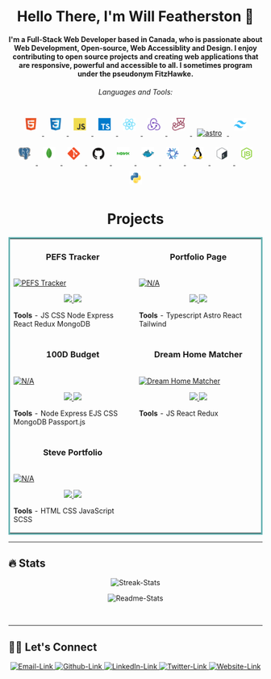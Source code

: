 <h1 align="center">Hello There, I'm Will Featherston 👋</h1>

<h4 align="center">
I'm a Full-Stack Web Developer based in Canada, who is passionate about Web Development, Open-source, Web Accessiblity and Design. I enjoy contributing to open source projects and creating web applications that are responsive, powerful and accessible to all. I sometimes program under the pseudonym FitzHawke.

<h6 align="center">Languages and Tools:</h6>
<div align="center">  
<a href="https://html.spec.whatwg.org/" target="_blank" rel="noreferrer"> <img style="margin: 10px" src="https://raw.githubusercontent.com/devicons/devicon/master/icons/html5/html5-original.svg" alt="HTML5" width="25" height="25"/> </a>
<a href="https://www.w3.org/TR/CSS/" target="_blank" rel="noreferrer"> <img style="margin: 10px" src="https://raw.githubusercontent.com/devicons/devicon/master/icons/css3/css3-original.svg" alt="CSS3" width="25" height="25"/> </a>
<a href="https://www.ecma-international.org/publications-and-standards/standards/ecma-262/" target="_blank" rel="noreferrer"> <img style="margin: 10px" src="https://raw.githubusercontent.com/devicons/devicon/master/icons/javascript/javascript-original.svg" alt="javascript" width="25" height="25"/> </a>
<a href="https://www.typescriptlang.org/" target="_blank" rel="noreferrer"> <img style="margin: 10px" src="https://raw.githubusercontent.com/devicons/devicon/master/icons/typescript/typescript-original.svg" alt="typescript" width="25" height="25"/> </a>
<a href="https://reactjs.org/" target="_blank" rel="noreferrer"> <img style="margin: 10px" src="https://raw.githubusercontent.com/devicons/devicon/master/icons/react/react-original.svg" alt="react" width="25" height="25"/> </a>
<a href="https://redux.js.org/" target="_blank" rel="noreferrer"> <img style="margin: 10px" src="https://raw.githubusercontent.com/devicons/devicon/master/icons/redux/redux-original.svg" alt="redux" width="25" height="25"/> </a>
<a href="https://www.jestjs.io/" target="_blank" rel="noreferrer"> <img style="margin: 10px" src="https://raw.githubusercontent.com/devicons/devicon/master/icons/jest/jest-plain.svg" alt="jest" width="25" height="25"/> </a>
<a href="https://www.astro.build/" target="_blank" rel="noreferrer"> <img style="margin: 10px" src="https://profilinator.rishav.dev/skills-assets/astro.svg" alt="astro" width="25" height="25"/> </a>
<a href="https://www.tailwindcss.com/" target="_blank" rel="noreferrer"> <img style="margin: 10px" src="https://raw.githubusercontent.com/devicons/devicon/master/icons/tailwindcss/tailwindcss-plain.svg" alt="tailwindcss" width="25" height="25"/> </a>
<a href="https://www.postgresql.org/" target="_blank" rel="noreferrer"> <img style="margin: 10px" src="https://raw.githubusercontent.com/devicons/devicon/master/icons/postgresql/postgresql-original.svg" alt="postgresql" width="25" height="25"/> </a>
<a href="https://www.mongodb.com/" target="_blank" rel="noreferrer"> <img style="margin: 10px" src="https://raw.githubusercontent.com/devicons/devicon/master/icons/mongodb/mongodb-original.svg" alt="mongodb" width="25" height="25"/> </a>
<a href="https://git-scm.com/" target="_blank" rel="noreferrer"> <img style="margin: 10px" src="https://raw.githubusercontent.com/devicons/devicon/master/icons/git/git-original.svg" alt="git" width="25" height="25"/> </a>
<a href="https://github.com/" target="_blank" rel="noreferrer"> <img style="margin: 10px" src="https://raw.githubusercontent.com/devicons/devicon/master/icons/github/github-original.svg" alt="github" width="25" height="25"/> </a>
<a href="https://www.nginx.com" target="_blank" rel="noreferrer"> <img style="margin: 10px" src="https://raw.githubusercontent.com/devicons/devicon/master/icons/nginx/nginx-original.svg" alt="nginx" width="25" height="25"/> </a>
<a href="https://www.docker.com/" target="_blank" rel="noreferrer"> <img style="margin: 10px" src="https://raw.githubusercontent.com/devicons/devicon/master/icons/docker/docker-original.svg" alt="docker" width="25" height="25"/> </a>
<a href="https://nixos.org/" target="_blank" rel="noreferrer"> <img style="margin: 10px" src="https://raw.githubusercontent.com/devicons/devicon/master/icons/nixos/nixos-original.svg" alt="nixos" width="25" height="25"/> </a>
<a href="https://www.linux.org/" target="_blank" rel="noreferrer"> <img style="margin: 10px" src="https://raw.githubusercontent.com/devicons/devicon/master/icons/linux/linux-original.svg" alt="linux" width="25" height="25"/> </a>
<a href="https://www.gnu.org/software/bash/" target="_blank" rel="noreferrer"> <img style="margin: 10px" src="https://raw.githubusercontent.com/devicons/devicon/master/icons/bash/bash-original.svg" alt="bash" width="25" height="25"/> </a>
<a href="https://nodejs.org/" target="_blank" rel="noreferrer"> <img style="margin: 10px" src="https://raw.githubusercontent.com/devicons/devicon/master/icons/nodejs/nodejs-original.svg" alt="nodejs" width="25" height="25"/> </a>
<a href="https://www.python.org/" target="_blank" rel="noreferrer"> <img style="margin: 10px" src="https://raw.githubusercontent.com/devicons/devicon/master/icons/python/python-original.svg" alt="python" width="25" height="25"/> </a>
</div>
</p>

</h4>

<h1 align="center">Projects</h1>

<table bordercolor="#66b2b2">
  <tr>
    <td width="50%" valign="top">
      <h3 align="center">PEFS Tracker</h3>
        <br />
      <a target="_blank" href="https://pefs.cyclic.app/">
            <img src="https://user-images.githubusercontent.com/60191328/197449931-1fc473e5-c923-47ed-80fb-318faf751674.png" width="100%"  alt="PEFS Tracker"/>
        </a>
        <br />
        <p align="center">

  <a href="https://github.com/FitzHawke/PEFS" target="_blank">
    <img src="https://img.shields.io/static/v1?label=|&message=REPO&color=23555f&style=plastic&logo=github&logo-color=white"/>
  </a>
  <a href="https://pefs.cyclic.app/" target="_blank">
    <img src="https://img.shields.io/static/v1?label=|&message=WEBSITE&color=cdf998&style=plastic&logo=wordpress&logo-color=white"/>
  </a>
      </p>
        <p><strong>Tools</strong> - JS CSS Node Express React Redux MongoDB</p>
    </td>
   <td width="50%" valign="top">
      <h3 align="center">Portfolio Page</h3>
        <br />
      <a target="_blank" href="https://fitzhawke.com">
            <img src="https://user-images.githubusercontent.com/60191328/193087174-a98748c5-6004-4856-a750-14288ecbc874.png" width="100%"  alt="N/A"/>
        </a>
        <br />
        <p align="center">

  <a href="https://github.com/FitzHawke/Portfolio" target="_blank">
    <img src="https://img.shields.io/static/v1?label=|&message=REPO&color=23555f&style=plastic&logo=github&logo-color=white"/>
  </a>
  <a href="https://fitzhawke.com" target="_blank">
    <img src="https://img.shields.io/static/v1?label=|&message=WEBSITE&color=cdf998&style=plastic&logo=wordpress&logo-color=white"/>
  </a>
      </p>
        <p><strong>Tools</strong> - Typescript Astro React Tailwind</p>
    </td>
  </tr>

  <tr>
    <td width="50%" valign="top">
      <h3 align="center">100D Budget</h3>
        <br />
      <a target="_blank" href="https://budget-tracker-100devs.herokuapp.com/">
            <img src="https://user-images.githubusercontent.com/60191328/197450385-62b3c93d-5522-4beb-b64d-46ef1f1e56fb.png" width="100%"  alt="N/A"/>
        </a>
        <br />
        <p align="center">

  <a href="https://github.com/FitzHawke/budget-mvc-auth-local" target="_blank">
    <img src="https://img.shields.io/static/v1?label=|&message=REPO&color=23555f&style=plastic&logo=github&logo-color=white"/>
  </a>
  <a href="https://budget-tracker-100devs.herokuapp.com/" target="_blank">
    <img src="https://img.shields.io/static/v1?label=|&message=WEBSITE&color=cdf998&style=plastic&logo=wordpress&logo-color=white"/>
  </a>
      </p>
        <p><strong>Tools</strong> - Node Express EJS CSS MongoDB Passport.js</p>
    </td>
   <td width="50%" valign="top">
      <h3 align="center">Dream Home Matcher</h3>
        <br />
      <a target="_blank" href="">
            <img src="https://user-images.githubusercontent.com/60191328/193088570-868f412e-c487-49e7-9229-b4f181b068b5.png" width="100%"  alt="Dream Home Matcher"/>
        </a>
        <br />
        <p align="center">

  <a href="https://github.com/FitzHawke/react-redux-picker" target="_blank">
    <img src="https://img.shields.io/static/v1?label=|&message=REPO&color=23555f&style=plastic&logo=github&logo-color=white"/>
  </a>
  <a href="#" target="_blank">
    <img src="https://img.shields.io/static/v1?label=|&message=WEBSITE&color=cdf998&style=plastic&logo=wordpress&logo-color=white"/>
  </a>
      </p>
        <p><strong>Tools</strong> - JS React Redux</p>
    </td>
  </tr>
  
  <tr>
    <td width="50%" valign="top">
      <h3 align="center">Steve Portfolio</h3>
        <br />
      <a target="_blank" href="https://steves-portfolio.netlify.app/">
            <img src="https://user-images.githubusercontent.com/60191328/197409830-ea2f01fd-61e7-42a3-95f1-797dd4e38d8f.png" width="100%"  alt="N/A"/>
        </a>
        <br />
        <p align="center">

  <a href="https://github.com/FitzHawke/StevePortfolio" target="_blank">
    <img src="https://img.shields.io/static/v1?label=|&message=REPO&color=23555f&style=plastic&logo=github&logo-color=white"/>
  </a>
  <a href="https://steves-portfolio.netlify.app/" target="_blank">
    <img src="https://img.shields.io/static/v1?label=|&message=WEBSITE&color=cdf998&style=plastic&logo=wordpress&logo-color=white"/>
  </a>
      </p>
        <p><strong>Tools</strong> - HTML CSS JavaScript SCSS</p>
    </td>
  </tr>

</table>

<hr/>

## 🔥 Stats

<p align="center"><picture>
       <source media="(prefers-color-scheme: dark)" srcset="https://github-readme-streak-stats.herokuapp.com/?user=fitzhawke&theme=vue-dark">
       <source media="(prefers-color-scheme: light)" srcset="https://github-readme-streak-stats.herokuapp.com/?user=fitzhawke&theme=vue">
 <img alt="Streak-Stats" src="">
</picture></p>
<p align="center"><picture>
       <source media="(prefers-color-scheme: dark)" srcset="https://github-readme-stats.vercel.app/api/top-langs/?username=fitzhawke&theme=vue-dark&layout=compact">
       <source media="(prefers-color-scheme: light)" srcset="https://github-readme-stats.vercel.app/api/top-langs/?username=fitzhawke&theme=vue&layout=compact">
 <img alt="Readme-Stats" src="">
</picture></p>

<br>
<hr/>

## 🙋‍♀️ Let's Connect

<p align="center">
 <a href="mailto:will.featherston@gmail.com"><picture>
        <source media="(prefers-color-scheme: dark)" srcset="https://user-images.githubusercontent.com/60191328/192901797-79b28f48-3d53-4f4f-a97b-e05f54a8e426.svg">
        <source media="(prefers-color-scheme: light)" srcset="https://user-images.githubusercontent.com/60191328/192901790-94f77598-b29b-46b6-b3bc-9e1e6280455e.svg">
        <img alt="Email-Link" src="">
     </picture></a>
 <a href="https://github.com/FitzHawke"><picture>
        <source media="(prefers-color-scheme: dark)" srcset="https://user-images.githubusercontent.com/60191328/192901798-74324f56-d52c-4397-b411-d082b5390177.svg">
        <source media="(prefers-color-scheme: light)" srcset="https://user-images.githubusercontent.com/60191328/192901789-6153eb88-d8bf-4a99-81f3-90196cdd336f.svg">
        <img alt="Github-Link" src="">
     </picture></a>
 <a href="https://www.linkedin.com/in/will-featherston/"><picture>
        <source media="(prefers-color-scheme: dark)" srcset="https://user-images.githubusercontent.com/60191328/192901795-491dd20d-8257-454f-b83d-c096214c1424.svg">
        <source media="(prefers-color-scheme: light)" srcset="https://user-images.githubusercontent.com/60191328/192901787-bab0055f-2e6b-496e-953d-2a50e0f9c9c0.svg">
        <img alt="LinkedIn-Link" src="">
     </picture></a>
 <a href="https://twitter.com/FitzHawke"><picture>
        <source media="(prefers-color-scheme: dark)" srcset="https://user-images.githubusercontent.com/60191328/192901793-9a99bfa1-c5ea-465b-83a6-3fba9de77151.svg">
        <source media="(prefers-color-scheme: light)" srcset="https://user-images.githubusercontent.com/60191328/192901784-cc087654-1d37-42f8-ab7a-75a3fbdb0b8f.svg">
        <img alt="Twitter-Link" src="">
     </picture></a>
 <a href="https://fitzhawke.com"><picture>
        <source media="(prefers-color-scheme: dark)" srcset="https://user-images.githubusercontent.com/60191328/192901791-1f2db973-0cfb-4bc6-837d-824916c84262.svg">
        <source media="(prefers-color-scheme: light)" srcset="https://user-images.githubusercontent.com/60191328/192901783-1de4de61-0257-4281-86ed-314511c5711b.svg">
        <img alt="Website-Link" src="">
     </picture></a>
</p>
